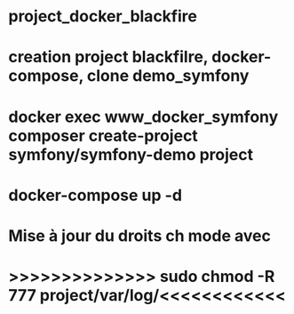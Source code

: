 # project_docker_blackfire

# creation project blackfilre, docker-compose, clone demo_symfony

# docker exec www_docker_symfony composer create-project symfony/symfony-demo project

# docker-compose up -d

# Mise à jour du droits ch mode avec

# >>>>>>>>>>>>>> sudo chmod -R 777 project/var/log/<<<<<<<<<<<<
